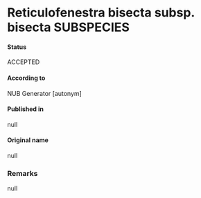 Reticulofenestra bisecta subsp. bisecta SUBSPECIES
=======

#### Status
ACCEPTED

#### According to
NUB Generator [autonym]

#### Published in
null

#### Original name
null

### Remarks
null